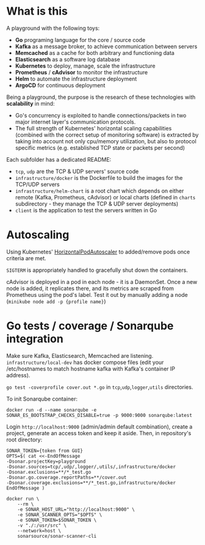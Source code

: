 # What is this

A playground with the following toys:
- **Go** programing language for the core / source code
- **Kafka** as a message broker, to achieve communication between servers
- **Memcached** as a cache for both arbitrary and functioning data
- **Elasticsearch** as a software log database
- **Kubernetes** to deploy, manage, scale the infrastructure
- **Prometheus** / **cAdvisor** to monitor the infrastructure
- **Helm** to automate the infrastructure deployment
- **ArgoCD** for continuous deployment

Being a playground, the purpose is the research of these technologies with **scalability** in mind:
- Go's concurrency is exploited to handle connections/packets in two major internet layer's communication protocols.
- The full strength of Kubernetes' horizontal scaling capabilities (combined with the correct setup of monitoring software) is extracted by taking into account not only cpu/memory utilization, but also to protocol specific metrics (e.g. established TCP state or packets per second)

Each subfolder has a dedicated README:
- `tcp`, `udp` are the TCP & UDP servers' source code 
- `infrastructure/docker` is the Dockerfile to build the images for the TCP/UDP servers
- `infrastructure/helm-chart` is a root chart which depends on either remote (Kafka, Prometheus, cAdvisor) or local charts (defined in `charts` subdirectory - they manage the TCP & UDP server deployments)
- `client` is the application to test the servers written in Go


# Autoscaling

Using Kubernetes' [HorizontalPodAutoscaler](https://kubernetes.io/docs/tasks/run-application/horizontal-pod-autoscale/) to added/remove pods once criteria are met.


`SIGTERM` is appropriately handled to gracefully shut down the containers.

cAdvisor is deployed in a pod in each node - it is a DaemonSet. Once a new node is added, it replicates there, and its metrics are scraped from Prometheus using the pod's label. Test it out by manually adding a node (`minikube node add -p {profile name}`)

# Go tests / coverage / Sonarqube integration

Make sure Kafka, Elasticsearch, Memcached are listening. `infrastructure/local-dev` has docker compose files (edit your /etc/hostnames to match hostname kafka with Kafka's container IP address).

`go test -coverprofile cover.out *.go` in `tcp`,`udp`,`logger`,`utils` directories.


To init Sonarqube container:
```
docker run -d --name sonarqube -e SONAR_ES_BOOTSTRAP_CHECKS_DISABLE=true -p 9000:9000 sonarqube:latest
```

Login `http://localhost:9000` (admin/admin default combination), create a project, generate an access token and keep it aside. Then, in repository's root directory:
```
SONAR_TOKEN={token from GUI}
OPTS=$( cat <<-EndOfMessage
-Dsonar.projectKey=playground
-Dsonar.sources=tcp/,udp/,logger/,utils/,infrastructure/docker
-Dsonar.exclusions=**/*_test.go
-Dsonar.go.coverage.reportPaths=**/cover.out
-Dsonar.coverage.exclusions=**/*_test.go,infrastructure/docker
EndOfMessage )

docker run \
    --rm \
    -e SONAR_HOST_URL="http://localhost:9000" \
    -e SONAR_SCANNER_OPTS="$OPTS" \
    -e SONAR_TOKEN=$SONAR_TOKEN \
    -v "./:/usr/src" \
    --network=host \
    sonarsource/sonar-scanner-cli
```